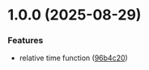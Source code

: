 # 1.0.0 (2025-08-29)


### Features

* relative time function ([96b4c20](https://github.com/joeafify/custom-func/commit/96b4c20f2464c74558eea8f01e6d8917174db5ad))
